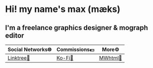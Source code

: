# Hi! my name's **max (mæks)**
## I'm a freelance graphics designer & mograph editor
|Social Networks🌐|Commissions💵|More⚙️|
|-|-|-|
|[Linktree🌲](https://bit.ly/mx_info)|[Ko-Fi🍵](https://bit.ly/mx_kofi)|[MWhtml🦄](https://maxwastakenyt.github.io)|

